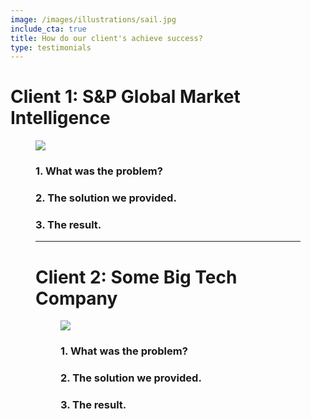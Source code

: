 ```yaml
---
image: /images/illustrations/sail.jpg
include_cta: true
title: How do our client's achieve success?
type: testimonials
---
```




# Client 1: S&P Global Market Intelligence

<figure class="image">
<img class="" src= "/images/illustrations/analytics.jpg" 
</figure>


### 1. What was the problem?

### 2. The solution we provided.

### 3. The result.

***

# Client 2: Some Big Tech Company

<figure class="image">
<img class="" src="/images/illustrations/company.jpg" 
</figure>

### 1. What was the problem?

### 2. The solution we provided.

### 3. The result.
